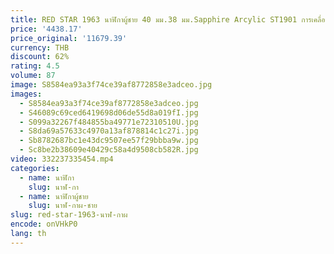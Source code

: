 ```yaml
---
title: RED STAR 1963 นาฬิกาผู้ชาย 40 มม.38 มม.Sapphire Arcylic ST1901 การเคลื่อนไหวนักบินนาฬิกาข้อมือ Gooseneck Montre Homme
price: '4438.17'
price_original: '11679.39'
currency: THB
discount: 62%
rating: 4.5
volume: 87
image: S8584ea93a3f74ce39af8772858e3adceo.jpg
images:
  - S8584ea93a3f74ce39af8772858e3adceo.jpg
  - S46089c69ced6419698d06de55d8a019fI.jpg
  - S099a32267f484855ba49771e72310510U.jpg
  - S8da69a57633c4970a13af878814c1c27i.jpg
  - Sb8782687bc1e43dc9507ee57f29bbba9w.jpg
  - Sc8be2b38609e40429c58a4d9508cb582R.jpg
video: 332237335454.mp4
categories:
  - name: นาฬิกา
    slug: นาฬ-กา
  - name: นาฬิกาผู้ชาย
    slug: นาฬ-กาผ-ชาย
slug: red-star-1963-นาฬ-กาผ
encode: onVHkP0
lang: th
---
```

  